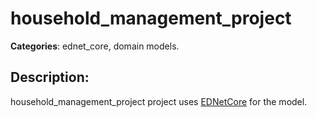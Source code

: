 # household_management_project 

**Categories**: ednet_core, domain models. 

## Description: 
household_management_project project uses 
[EDNetCore](https://github.com/context-dev/ednet_core) for the model.